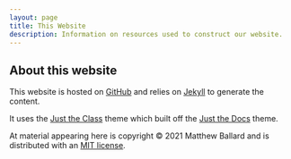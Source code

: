 ```yaml
---
layout: page
title: This Website
description: Information on resources used to construct our website. 
---
```


## About this website

This website is hosted on [GitHub](https://github.com) and relies on [Jekyll](https://jekyllrb.com/) 
to generate the content. 

It uses the [Just the Class](https://kevinl.info/just-the-class/) theme which built off 
the [Just the Docs](https://pmarsceill.github.io/just-the-docs/) theme. 

At material appearing here is copyright &copy; 2021 Matthew Ballard and is distributed with an 
[MIT license](https://github.com/UofSC-Fall-2021-Math-544-H01-UofSC-Fall-2021-Math-544-H01.github.io/tree/master/LICENSE.txt). 